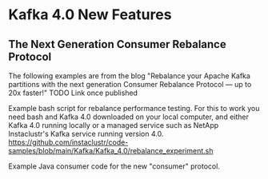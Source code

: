 # Kafka 4.0 New Features
## The Next Generation Consumer Rebalance Protocol

The following examples are from the blog "Rebalance your Apache Kafka partitions with the next generation Consumer Rebalance Protocol — up to 20x faster!" TODO Link once published

Example bash script for rebalance performance testing.  For this to work you need bash and Kafka 4.0 downloaded on your local computer, and either Kafka 4.0 running locally or a managed service such as NetApp Instaclustr's Kafka service running version 4.0.
https://github.com/instaclustr/code-samples/blob/main/Kafka/Kafka_4.0/rebalance_experiment.sh 

Example Java consumer code for the new "consumer" protocol. 
